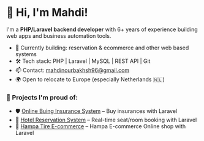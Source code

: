 # 👋 Hi, I'm Mahdi!

I'm a **PHP/Laravel backend developer** with 6+ years of experience building web apps and business automation tools.

- 💼 Currently building: reservation & ecommerce and other web based systems
- 🛠 Tech stack: PHP | Laravel | MySQL | REST API | Git 
- 📫 Contact: mahdinourbakhsh96@gmail.com
- 🌍 Open to relocate to Europe (especially Netherlands 🇳🇱)

### 🔧 Projects I'm proud of:
- 🛡 [Online Buing Insurance System](https://github.com/MahdiNb/Bimechee) – Buy insurances with Laravel
- 🏨 [Hotel Reservation System](https://github.com/MahdiNb/Bomcheh) – Real-time seat/room booking with Laravel
- 🛒 [Hampa Tire E-commerce](https://github.com/MahdiNb/Hampaa) – Hampa E-commerce Online shop with Laravel
